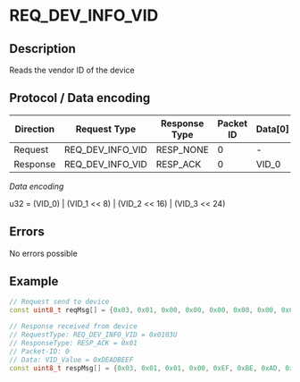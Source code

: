 # REQ_DEV_INFO_VID

## Description

Reads the vendor ID of the device

## Protocol / Data encoding

| Direction | Request Type | Response Type | Packet ID | Data[0] | Data[1] | Data[2] | Data [3] |
|-|-|-|-|-|-|-|-|
|Request|REQ_DEV_INFO_VID|RESP_NONE|0|-|-|-|-|
|Response|REQ_DEV_INFO_VID|RESP_ACK|0|VID_0|VID_1|VID_2|VID_3|

*Data encoding*

u32 = (VID_0) | (VID_1 << 8) | (VID_2 << 16) | (VID_3 << 24)

## Errors

No errors possible

## Example
 
```C++
// Request send to device
const uint8_t reqMsg[] = {0x03, 0x01, 0x00, 0x00, 0x00, 0x00, 0x00, 0x00};

// Response received from device
// RequestType: REQ_DEV_INFO_VID = 0x0103U
// ResponseType: RESP_ACK = 0x01
// Packet-ID: 0
// Data: VID_Value = 0xDEADBEEF
const uint8_t respMsg[] = {0x03, 0x01, 0x01, 0x00, 0xEF, 0xBE, 0xAD, 0xDE};

```